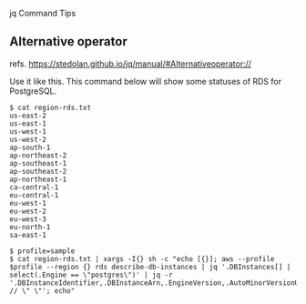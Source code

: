 jq Command Tips

## Alternative operator

refs. https://stedolan.github.io/jq/manual/#Alternativeoperator://

Use it like this. This command below will show some statuses of RDS for PostgreSQL.

```console
$ cat region-rds.txt
us-east-2
us-east-1
us-west-1
us-west-2
ap-south-1
ap-northeast-2
ap-southeast-1
ap-southeast-2
ap-northeast-1
ca-central-1
eu-central-1
eu-west-1
eu-west-2
eu-west-3
eu-north-1
sa-east-1

$ profile=sample
$ cat region-rds.txt | xargs -I{} sh -c "echo [{}]; aws --profile $profile --region {} rds describe-db-instances | jq '.DBInstances[] | select(.Engine == \"postgres\")' | jq -r '.DBInstanceIdentifier,.DBInstanceArn,.EngineVersion,.AutoMinorVersionUpgrade,.Null // \" \"'; echo"
```